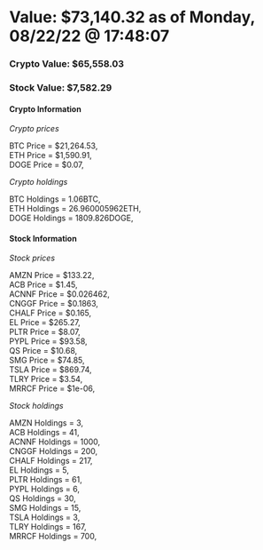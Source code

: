 # Value: $73,140.32 as of Monday, 08/22/22 @ 17:48:07 

### Crypto Value: $65,558.03

### Stock Value: $7,582.29

#### Crypto Information 
*Crypto prices* 

BTC Price = $21,264.53,  
ETH Price = $1,590.91,  
DOGE Price = $0.07,  


*Crypto holdings* 

BTC Holdings = 1.06BTC,  
ETH Holdings = 26.960005962ETH,  
DOGE Holdings = 1809.826DOGE,  


#### Stock Information 

*Stock prices* 

AMZN Price = $133.22,  
ACB Price = $1.45,  
ACNNF Price = $0.026462,  
CNGGF Price = $0.1863,  
CHALF Price = $0.165,  
EL Price = $265.27,  
PLTR Price = $8.07,  
PYPL Price = $93.58,  
QS Price = $10.68,  
SMG Price = $74.85,  
TSLA Price = $869.74,  
TLRY Price = $3.54,  
MRRCF Price = $1e-06,  


*Stock holdings* 

AMZN Holdings = 3,  
ACB Holdings = 41,  
ACNNF Holdings = 1000,  
CNGGF Holdings = 200,  
CHALF Holdings = 217,  
EL Holdings = 5,  
PLTR Holdings = 61,  
PYPL Holdings = 6,  
QS Holdings = 30,  
SMG Holdings = 15,  
TSLA Holdings = 3,  
TLRY Holdings = 167,  
MRRCF Holdings = 700,  


